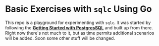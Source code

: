 # Basic Exercises with `sqlc` Using Go

This repo is a playground for experimenting with `sqlc`.  It was started by
following the [**Getting Started with PostgresSQL**](https://docs.sqlc.dev/en/stable/tutorials/getting-started-postgresql.html)
and built up from there.  Right now there's not much to it, but as time permits
additional scenarios will be added.  Soon some other stuff will be changed.
